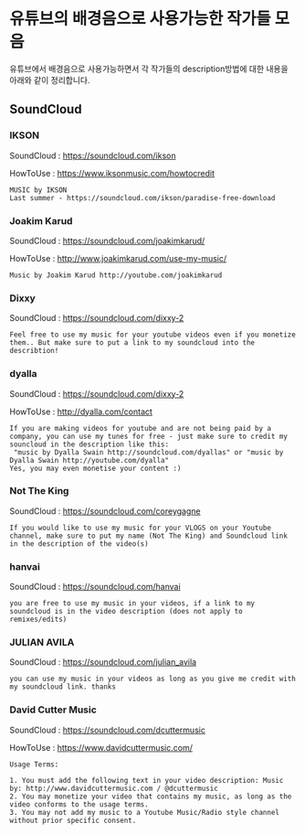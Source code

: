 # 유튜브의 배경음으로 사용가능한 작가들 모음

유튜브에서 배경음으로 사용가능하면서 각 작가들의 description방법에 대한 내용을 아래와 같이 정리합니다.


## SoundCloud

### IKSON
SoundCloud : https://soundcloud.com/ikson

HowToUse : https://www.iksonmusic.com/howtocredit

```
MUSIC by IKSON
Last summer - https://soundcloud.com/ikson/paradise-free-download
```

### Joakim Karud
SoundCloud : https://soundcloud.com/joakimkarud/

HowToUse : http://www.joakimkarud.com/use-my-music/

```
Music by Joakim Karud http://youtube.com/joakimkarud
```

### Dixxy
SoundCloud : https://soundcloud.com/dixxy-2

```
Feel free to use my music for your youtube videos even if you monetize them.. But make sure to put a link to my soundcloud into the describtion!
```

### dyalla
SoundCloud : https://soundcloud.com/dixxy-2

HowToUse : http://dyalla.com/contact

```
If you are making videos for youtube and are not being paid by a company, you can use my tunes for free - just make sure to credit my souncloud in the description like this:
 "music by Dyalla Swain http://soundcloud.com/dyallas" or "music by Dyalla Swain http://youtube.com/dyalla"
Yes, you may even monetise your content :)
```

### Not The King
SoundCloud : https://soundcloud.com/coreygagne

```
If you would like to use my music for your VLOGS on your Youtube channel, make sure to put my name (Not The King) and Soundcloud link in the description of the video(s)
```

### hanvai
SoundCloud : https://soundcloud.com/hanvai

```
you are free to use my music in your videos, if a link to my soundcloud is in the video description (does not apply to remixes/edits)
```


### JULIAN AVILA
SoundCloud : https://soundcloud.com/julian_avila

```
you can use my music in your videos as long as you give me credit with my soundcloud link. thanks
```

### David Cutter Music
SoundCloud : https://soundcloud.com/dcuttermusic

HowToUse : https://www.davidcuttermusic.com/

```
Usage Terms:

1. You must add the following text in your video description: Music by: http://www.davidcuttermusic.com / @dcuttermusic
2. You may monetize your video that contains my music, as long as the video conforms to the usage terms.
3. You may not add my music to a Youtube Music/Radio style channel without prior specific consent.
```
